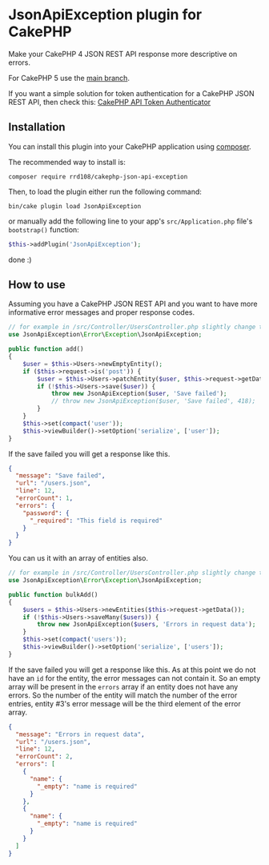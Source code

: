 # JsonApiException plugin for CakePHP

Make your CakePHP 4 JSON REST API response more descriptive on errors.

For CakePHP 5 use the [main branch](https://github.com/rrd108/cakephp-json-api-exception).

If you want a simple solution for token authentication for a CakePHP JSON REST API, then check this: [CakePHP API Token Authenticator](https://github.com/rrd108/api-token-authenticator)

## Installation

You can install this plugin into your CakePHP application using [composer](https://getcomposer.org).

The recommended way to install is:

```
composer require rrd108/cakephp-json-api-exception
```

Then, to load the plugin either run the following command:

```
bin/cake plugin load JsonApiException
```

or manually add the following line to your app's `src/Application.php` file's `bootstrap()` function:

```php
$this->addPlugin('JsonApiException');
```

done :)

## How to use

Assuming you have a CakePHP JSON REST API and you want to have more informative error messages and proper response codes.

```php
// for example in /src/Controller/UsersController.php slightly change the baked add function
use JsonApiException\Error\Exception\JsonApiException;

public function add()
{
    $user = $this->Users->newEmptyEntity();
    if ($this->request->is('post')) {
        $user = $this->Users->patchEntity($user, $this->request->getData());
        if (!$this->Users->save($user)) {
            throw new JsonApiException($user, 'Save failed');
            // throw new JsonApiException($user, 'Save failed', 418);   // you can set the response's status code in the 3rd parameter
        }
    }
    $this->set(compact('user'));
    $this->viewBuilder()->setOption('serialize', ['user']);
}
```

If the save failed you will get a response like this.

```json
{
  "message": "Save failed",
  "url": "/users.json",
  "line": 12,
  "errorCount": 1,
  "errors": {
    "password": {
      "_required": "This field is required"
    }
  }
}
```

You can us it with an array of entities also.

```php
// for example in /src/Controller/UsersController.php slightly change the baked add function
use JsonApiException\Error\Exception\JsonApiException;

public function bulkAdd()
{
    $users = $this->Users->newEntities($this->request->getData());
    if (!$this->Users->saveMany($users)) {
        throw new JsonApiException($users, 'Errors in request data');
    }
    $this->set(compact('users'));
    $this->viewBuilder()->setOption('serialize', ['users']);
}
```

If the save failed you will get a response like this.
As at this point we do not have an `id` for the entity, the error messages can not contain it. So an empty array will be present in the `errors` array if an entity does not have any errors. So the number of the entity will match the number of the error entries, entity #3's error message will be the third element of the error array.

```json
{
  "message": "Errors in request data",
  "url": "/users.json",
  "line": 12,
  "errorCount": 2,
  "errors": [
    {
      "name": {
        "_empty": "name is required"
      }
    },
    {
      "name": {
        "_empty": "name is required"
      }
    }
  ]
}
```
